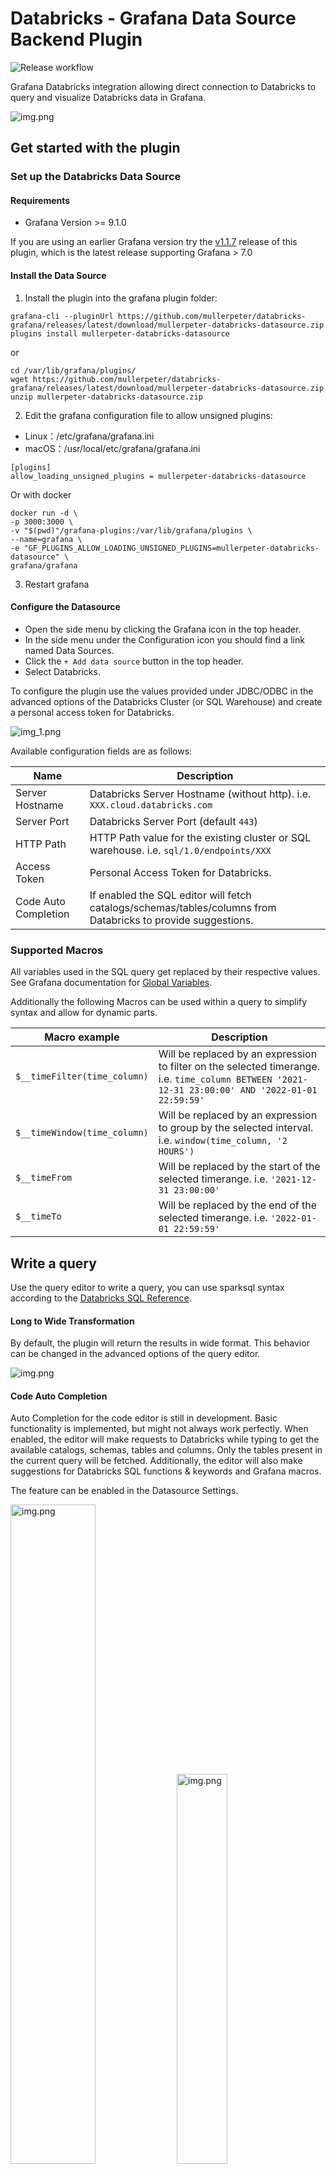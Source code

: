 # Databricks - Grafana Data Source Backend Plugin

![Release workflow](https://github.com/mullerpeter/databricks-grafana/actions/workflows/release.yml/badge.svg)

Grafana Databricks integration allowing direct connection to Databricks to query and visualize Databricks data in Grafana.

![img.png](img/full_text_sql_editor.png)

## Get started with the plugin

### Set up the Databricks Data Source
#### Requirements

- Grafana Version >= 9.1.0

If you are using an earlier Grafana version try the [v1.1.7](https://github.com/mullerpeter/databricks-grafana/releases/tag/v1.1.7) release of this plugin, which is the latest release supporting Grafana > 7.0

#### Install the Data Source

1. Install the plugin into the grafana plugin folder:
```shell
grafana-cli --pluginUrl https://github.com/mullerpeter/databricks-grafana/releases/latest/download/mullerpeter-databricks-datasource.zip plugins install mullerpeter-databricks-datasource
```
or
```shell
cd /var/lib/grafana/plugins/
wget https://github.com/mullerpeter/databricks-grafana/releases/latest/download/mullerpeter-databricks-datasource.zip
unzip mullerpeter-databricks-datasource.zip
```

2. Edit the grafana configuration file to allow unsigned plugins:
* Linux：/etc/grafana/grafana.ini
* macOS：/usr/local/etc/grafana/grafana.ini
```shell
[plugins]
allow_loading_unsigned_plugins = mullerpeter-databricks-datasource
```
Or with docker
```shell
docker run -d \
-p 3000:3000 \
-v "$(pwd)"/grafana-plugins:/var/lib/grafana/plugins \
--name=grafana \
-e "GF_PLUGINS_ALLOW_LOADING_UNSIGNED_PLUGINS=mullerpeter-databricks-datasource" \
grafana/grafana
```

3. Restart grafana

#### Configure the Datasource

* Open the side menu by clicking the Grafana icon in the top header.
* In the side menu under the Configuration icon you should find a link named Data Sources.
* Click the `+ Add data source` button in the top header.
* Select Databricks.

To configure the plugin use the values provided under JDBC/ODBC in the advanced options of the Databricks Cluster (or SQL Warehouse) and create a personal access token for Databricks.

![img_1.png](img/config_editor.png)

Available configuration fields are as follows:

| Name                 | Description                                                                                                  |
|----------------------|--------------------------------------------------------------------------------------------------------------|
| Server Hostname      | Databricks Server Hostname (without http). i.e. `XXX.cloud.databricks.com`                                   |
| Server Port          | Databricks Server Port (default `443`)                                                                       |
| HTTP Path            | HTTP Path value for the existing cluster or SQL warehouse. i.e. `sql/1.0/endpoints/XXX`                      |
| Access Token         | Personal Access Token for Databricks.                                                                        |
| Code Auto Completion | If enabled the SQL editor will fetch catalogs/schemas/tables/columns from Databricks to provide suggestions. |

### Supported Macros

All variables used in the SQL query get replaced by their respective values. See Grafana documentation for [Global Variables](https://grafana.com/docs/grafana/v9.3/dashboards/variables/add-template-variables/#global-variables).

Additionally the following Macros can be used within a query to simplify syntax and allow for dynamic parts.

| Macro example                | Description                                                                                                                                       |
|------------------------------|---------------------------------------------------------------------------------------------------------------------------------------------------|
| `$__timeFilter(time_column)` | Will be replaced by an expression to filter on the selected timerange. i.e. `time_column BETWEEN '2021-12-31 23:00:00' AND '2022-01-01 22:59:59'` |
| `$__timeWindow(time_column)` | Will be replaced by an expression to group by the selected interval. i.e. `window(time_column, '2 HOURS')`                                        |
 | `$__timeFrom`                | Will be replaced by the start of the selected timerange. i.e. `'2021-12-31 23:00:00'`                                                             |
 | `$__timeTo`                  | Will be replaced by the end of the selected timerange. i.e. `'2022-01-01 22:59:59'`                                                               |

## Write a query

Use the query editor to write a query, you can use sparksql syntax according to the [Databricks SQL Reference](https://docs.databricks.com/sql/language-manual/index.html).

#### Long to Wide Transformation

By default, the plugin will return the results in wide format. This behavior can be changed in the advanced options of the query editor.

![img.png](img/advanced_options.png)

#### Code Auto Completion

Auto Completion for the code editor is still in development. Basic functionality is implemented,
but might not always work perfectly. When enabled, the editor will make requests to Databricks
while typing to get the available catalogs, schemas, tables and columns. Only the tables present
in the current query will be fetched.
Additionally, the editor will also make suggestions for 
Databricks SQL functions & keywords and Grafana macros.

The feature can be enabled in the Datasource Settings.

<img alt="img.png" src="img/autocomplete-02.png" width="52%"/>
<img alt="img.png" src="img/autocomplete-01.png" width="40%"/>

### Examples
#### Single Value Time Series

```sparksql
SELECT $__time(time_column), avg(value_column)
FROM catalog.default.table_name 
WHERE $__timeFilter(time_column) 
GROUP BY $__timeWindow(time_column);
```
#### Multiple Values Time Series

```sparksql
SELECT window.start, avg(o_totalprice), o_orderstatus
FROM samples.tpch.orders
WHERE $__timeFilter(o_orderdate)
GROUP BY $__timeWindow(o_orderdate), o_orderstatus
ORDER BY start ASC;
```

# Development


## What is Grafana Data Source Backend Plugin?

Grafana supports a wide range of data sources, including Prometheus, MySQL, and even Datadog. There’s a good chance you can already visualize metrics from the systems you have set up. In some cases, though, you already have an in-house metrics solution that you’d like to add to your Grafana dashboards. Grafana Data Source Plugins enables integrating such solutions with Grafana.

For more information about backend plugins, refer to the documentation on [Backend plugins](https://grafana.com/docs/grafana/latest/developers/plugins/backend/).


## Getting started

A data source backend plugin consists of both frontend and backend components.

### Frontend

1. Install dependencies

   ```bash
   yarn install
   ```

2. Build plugin in development mode or run in watch mode

   ```bash
   yarn dev
   ```

   or

   ```bash
   yarn watch
   ```

3. Build plugin in production mode

   ```bash
   yarn build
   ```

### Backend

1. Update [Grafana plugin SDK for Go](https://grafana.com/docs/grafana/latest/developers/plugins/backend/grafana-plugin-sdk-for-go/) dependency to the latest minor version:

   ```bash
   go get -u github.com/grafana/grafana-plugin-sdk-go
   go mod tidy
   ```

2. Build backend plugin binaries for Linux, Windows and Darwin:

   ```bash
   mage -v
   ```

3. List all available Mage targets for additional commands:

   ```bash
   mage -l
   ```

## Learn more

- [Build a data source backend plugin tutorial](https://grafana.com/tutorials/build-a-data-source-backend-plugin)
- [Grafana documentation](https://grafana.com/docs/)
- [Grafana Tutorials](https://grafana.com/tutorials/) - Grafana Tutorials are step-by-step guides that help you make the most of Grafana
- [Grafana UI Library](https://developers.grafana.com/ui) - UI components to help you build interfaces using Grafana Design System
- [Grafana plugin SDK for Go](https://grafana.com/docs/grafana/latest/developers/plugins/backend/grafana-plugin-sdk-for-go/)
